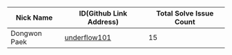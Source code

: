 |Nick Name|ID(Github Link Address)|Total Solve Issue Count|
|-|-|-|
|Dongwon Paek|[underflow101](https://github.com/underflow101)|15|
